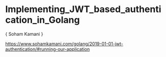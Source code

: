 # Implementing_JWT_based_authentication_in_Golang

{ Soham Kamani }

https://www.sohamkamani.com/golang/2019-01-01-jwt-authentication/#running-our-application
